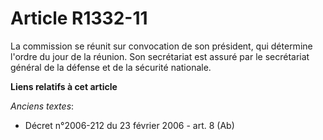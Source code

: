 # Article R1332-11

La commission se réunit sur convocation de son président, qui détermine l'ordre du jour de la réunion. Son secrétariat est
assuré par le     secrétariat général de la défense et de la sécurité nationale.

**Liens relatifs à cet article**

_Anciens textes_:

  - Décret n°2006-212 du 23 février 2006 - art. 8 (Ab)
